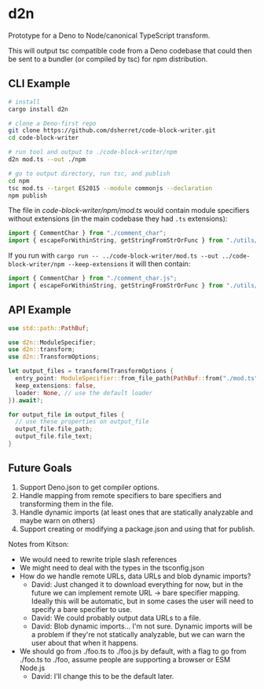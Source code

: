 # d2n

Prototype for a Deno to Node/canonical TypeScript transform.

This will output tsc compatible code from a Deno codebase that could then be sent to a bundler (or compiled by tsc) for npm distribution.

## CLI Example

```bash
# install
cargo install d2n

# clone a Deno-first repo
git clone https://github.com/dsherret/code-block-writer.git
cd code-block-writer

# run tool and output to ./code-block-writer/npm
d2n mod.ts --out ./npm

# go to output directory, run tsc, and publish
cd npm
tsc mod.ts --target ES2015 --module commonjs --declaration
npm publish
```

The file in *code-block-writer/npm/mod.ts* would contain module specifiers without extensions (in the main codebase they had `.ts` extensions):

```ts
import { CommentChar } from "./comment_char";
import { escapeForWithinString, getStringFromStrOrFunc } from "./utils/string_utils";
```

If you run with `cargo run -- ../code-block-writer/mod.ts --out ../code-block-writer/npm --keep-extensions` it will then contain:

```ts
import { CommentChar } from "./comment_char.js";
import { escapeForWithinString, getStringFromStrOrFunc } from "./utils/string_utils.js";
```

## API Example

```rust
use std::path::PathBuf;

use d2n::ModuleSpecifier;
use d2n::transform;
use d2n::TransformOptions;

let output_files = transform(TransformOptions {
  entry_point: ModuleSpecifier::from_file_path(PathBuf::from("./mod.ts")).unwrap(),
  keep_extensions: false,
  loader: None, // use the default loader
}).await?;

for output_file in output_files {
  // use these properties on output_file
  output_file.file_path;
  output_file.file_text;
}
```

## Future Goals

1. Support Deno.json to get compiler options.
1. Handle mapping from remote specifiers to bare specifiers and transforming them in the file.
1. Handle dynamic imports (at least ones that are statically analyzable and maybe warn on others)
1. Support creating or modifying a package.json and using that for publish.

Notes from Kitson:

- We would need to rewrite triple slash references
- We might need to deal with the types in the tsconfig.json
- How do we handle remote URLs, data URLs and blob dynamic imports?
  - David: Just changed it to download everything for now, but in the future we can implement remote URL -> bare specifier mapping. Ideally this will be automatic, but in some cases the user will need to specify a bare specifier to use.
  - David: We could probably output data URLs to a file.
  - David: Blob dynamic imports... I'm not sure. Dynamic imports will be a problem if they're not statically analyzable, but we can warn the user about that when it happens.
- We should go from ./foo.ts to ./foo.js by default, with a flag to go from ./foo.ts to ./foo, assume people are supporting a browser or ESM Node.js
  - David: I'll change this to be the default later.
